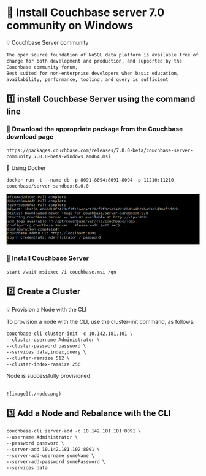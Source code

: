 # 📌 Install Couchbase server 7.0 community on Windows

💡 Couchbase Server community

```
The open source foundation of NoSQL data platform is available free of charge for both development and production, and supported by the Couchbase community forum,
Best suited for non-enterprise developers when basic education, availability, performance, tooling, and query is sufficient
```

## :one: install Couchbase Server using the command line

### 📍 Download the appropriate package from the Couchbase download page

```
https://packages.couchbase.com/releases/7.0.0-beta/couchbase-server-community_7.0.0-beta-windows_amd64.msi
```
📌 Using Docker 

```
docker run -t --name db -p 8091-8094:8091-8094 -p 11210:11210 couchbase/server-sandbox:6.0.0
```
![image](./Couchbase.png)


### 📍 Install Couchbase Server

```
start /wait msiexec /i couchbase.msi /qn
```

## :two: Create a Cluster

💡 Provision a Node with the CLI

To provision a node with the CLI, use the cluster-init command, as follows:

```
couchbase-cli cluster-init -c 10.142.181.101 \
--cluster-username Administrator \
--cluster-password password \
--services data,index,query \
--cluster-ramsize 512 \
--cluster-index-ramsize 256
```
Node is successfully provisioned
```

![image](./node.png)

```

## :three: Add a Node and Rebalance with the CLI

```
couchbase-cli server-add -c 10.142.181.101:8091 \
--username Administrator \
--password password \
--server-add 10.142.181.102:8091 \
--server-add-username someName \
--server-add-password somePassword \
--services data
```
